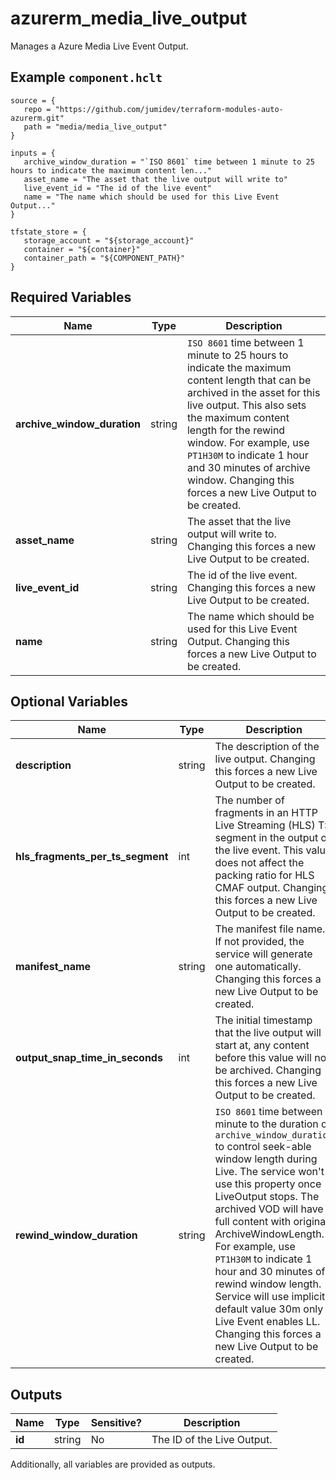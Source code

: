 # azurerm_media_live_output

Manages a Azure Media Live Event Output.

## Example `component.hclt`

```hcl
source = {
   repo = "https://github.com/jumidev/terraform-modules-auto-azurerm.git"   
   path = "media/media_live_output"   
}

inputs = {
   archive_window_duration = "`ISO 8601` time between 1 minute to 25 hours to indicate the maximum content len..."   
   asset_name = "The asset that the live output will write to"   
   live_event_id = "The id of the live event"   
   name = "The name which should be used for this Live Event Output..."   
}

tfstate_store = {
   storage_account = "${storage_account}"   
   container = "${container}"   
   container_path = "${COMPONENT_PATH}"   
}

```

## Required Variables

| Name | Type |  Description |
| ---- | --------- |  ----------- |
| **archive_window_duration** | string |  `ISO 8601` time between 1 minute to 25 hours to indicate the maximum content length that can be archived in the asset for this live output. This also sets the maximum content length for the rewind window. For example, use `PT1H30M` to indicate 1 hour and 30 minutes of archive window. Changing this forces a new Live Output to be created. | 
| **asset_name** | string |  The asset that the live output will write to. Changing this forces a new Live Output to be created. | 
| **live_event_id** | string |  The id of the live event. Changing this forces a new Live Output to be created. | 
| **name** | string |  The name which should be used for this Live Event Output. Changing this forces a new Live Output to be created. | 

## Optional Variables

| Name | Type |  Description |
| ---- | --------- |  ----------- |
| **description** | string |  The description of the live output. Changing this forces a new Live Output to be created. | 
| **hls_fragments_per_ts_segment** | int |  The number of fragments in an HTTP Live Streaming (HLS) TS segment in the output of the live event. This value does not affect the packing ratio for HLS CMAF output. Changing this forces a new Live Output to be created. | 
| **manifest_name** | string |  The manifest file name. If not provided, the service will generate one automatically. Changing this forces a new Live Output to be created. | 
| **output_snap_time_in_seconds** | int |  The initial timestamp that the live output will start at, any content before this value will not be archived. Changing this forces a new Live Output to be created. | 
| **rewind_window_duration** | string |  `ISO 8601` time between 1 minute to the duration of `archive_window_duration` to control seek-able window length during Live. The service won't use this property once LiveOutput stops. The archived VOD will have full content with original ArchiveWindowLength. For example, use `PT1H30M` to indicate 1 hour and 30 minutes of rewind window length. Service will use implicit default value 30m only if Live Event enables LL. Changing this forces a new Live Output to be created. | 



## Outputs

| Name | Type | Sensitive? | Description |
| ---- | ---- | --------- | --------- |
| **id** | string | No  | The ID of the Live Output. | 

Additionally, all variables are provided as outputs.
